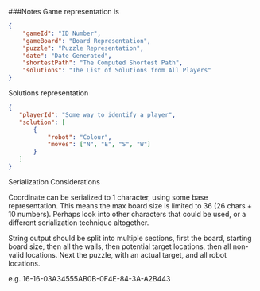 ###Notes
Game representation is

```json
{
    "gameId": "ID Number",
    "gameBoard": "Board Representation",
    "puzzle": "Puzzle Representation",
    "date": "Date Generated",
    "shortestPath": "The Computed Shortest Path",
    "solutions": "The List of Solutions from All Players"
}
```
Solutions representation
 
 ```json
{
    "playerId": "Some way to identify a player",
    "solution": [
        {
            "robot": "Colour",
            "moves": ["N", "E", "S", "W"]
        }
    ]
}
```

Serialization Considerations

Coordinate can be serialized to 1 character, using some base representation. This
means the max board size is limited to 36 (26 chars + 10 numbers). Perhaps look
into other characters that could be used, or a different serialization technique
altogether.

String output should be split into multiple sections, first the board, starting
board size, then all the walls, then potential target locations, then all non-valid
locations. Next the puzzle, with an actual target, and all robot locations.

e.g. 16-16-03A34555AB0B-0F4E-84-3A-A2B443


